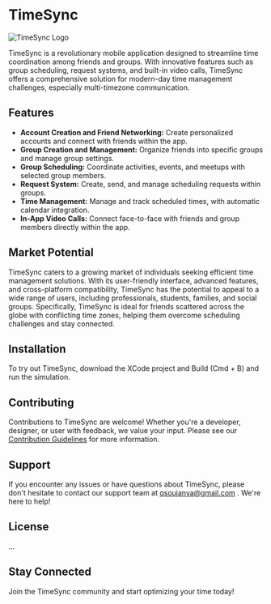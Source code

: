 # TimeSync

![TimeSync Logo](timesync_logo.png)

TimeSync is a revolutionary mobile application designed to streamline time coordination among friends and groups. With innovative features such as group scheduling, request systems, and built-in video calls, TimeSync offers a comprehensive solution for modern-day time management challenges, especially multi-timezone communication.

## Features

- **Account Creation and Friend Networking:** Create personalized accounts and connect with friends within the app.
- **Group Creation and Management:** Organize friends into specific groups and manage group settings.
- **Group Scheduling:** Coordinate activities, events, and meetups with selected group members.
- **Request System:** Create, send, and manage scheduling requests within groups.
- **Time Management:** Manage and track scheduled times, with automatic calendar integration.
- **In-App Video Calls:** Connect face-to-face with friends and group members directly within the app.

## Market Potential

TimeSync caters to a growing market of individuals seeking efficient time management solutions. With its user-friendly interface, advanced features, and cross-platform compatibility, TimeSync has the potential to appeal to a wide range of users, including professionals, students, families, and social groups. Specifically, TimeSync is ideal for friends scattered across the globe with conflicting time zones, helping them overcome scheduling challenges and stay connected.

## Installation

To try out TimeSync, download the XCode project and Build (Cmd + B) and run the simulation. 
## Contributing

Contributions to TimeSync are welcome! Whether you're a developer, designer, or user with feedback, we value your input. Please see our [Contribution Guidelines](CONTRIBUTING.md) for more information.

## Support

If you encounter any issues or have questions about TimeSync, please don't hesitate to contact our support team at qsoujanya@gmail.com . We're here to help!

## License

...

## Stay Connected

Join the TimeSync community and start optimizing your time today!
